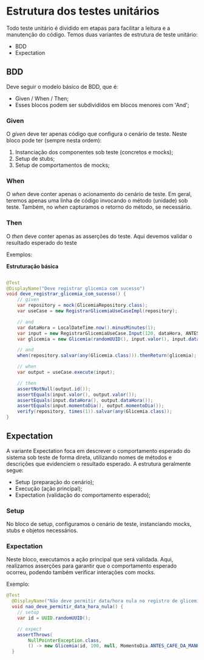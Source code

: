 # Estrutura dos testes unitários

Todo teste unitário é dividido em etapas para facilitar a leitura e a manutenção do código. Temos
duas variantes de estrutura de teste unitário:

- BDD
- Expectation

## BDD

Deve seguir o modelo básico de BDD, que é:

- Given / When / Then;
- Esses blocos podem ser subdivididos em blocos menores com 'And';

### Given

O _given_ deve ter apenas código que configura o cenário de teste. Neste bloco pode ter (sempre
nesta
ordem):

1. Instanciação dos componentes sob teste (concretos e mocks);
2. Setup de stubs;
3. Setup de comportamentos de mocks;

### When

O _when_ deve conter apenas o acionamento do cenário de teste. Em geral, teremos apenas uma linha de
código invocando o método (unidade) sob teste. Também, no _when_ capturamos o retorno do método, se
necessário.

### Then

O _then_ deve conter apenas as asserções do teste. Aqui devemos validar o resultado esperado do
teste

Exemplos:

**Estruturação básica**

```java

@Test
@DisplayName("Deve registrar glicemia com sucesso")
void deve_registrar_glicemia_com_sucesso() {
    // given
    var repository = mock(GlicemiaRepository.class);
    var useCase = new RegistrarGlicemiaUseCaseImpl(repository);

    // and
    var dataHora = LocalDateTime.now().minusMinutes(1);
    var input = new RegistrarGlicemiaUseCase.Input(120, dataHora, ANTES_CAFE_DA_MANHA);
    var glicemia = new Glicemia(randomUUID(), input.valor(), input.dataHora(), input.momentoDia());

    // and
    when(repository.salvar(any(Glicemia.class))).thenReturn(glicemia);

    // when
    var output = useCase.execute(input);

    // then
    assertNotNull(output.id());
    assertEquals(input.valor(), output.valor());
    assertEquals(input.dataHora(), output.dataHora());
    assertEquals(input.momentoDia(), output.momentoDia());
    verify(repository, times(1)).salvar(any(Glicemia.class));
}
```

## Expectation

A variante Expectation foca em descrever o comportamento esperado do sistema sob teste de forma direta, utilizando nomes de métodos e descrições que evidenciem o resultado esperado. A estrutura geralmente segue:

- Setup (preparação do cenário);
- Execução (ação principal);
- Expectation (validação do comportamento esperado);

### Setup

No bloco de setup, configuramos o cenário de teste, instanciando mocks, stubs e objetos necessários.

### Expectation

Neste bloco, executamos a ação principal que será validada. Aqui, realizamos asserções para garantir que o comportamento esperado ocorreu, podendo também verificar interações com mocks.

Exemplo:

```java
@Test
  @DisplayName("Não deve permitir data/hora nula no registro de glicemia")
  void nao_deve_permitir_data_hora_nula() {
    // setup
    var id = UUID.randomUUID();

    // expect
    assertThrows(
        NullPointerException.class,
        () -> new Glicemia(id, 100, null, MomentoDia.ANTES_CAFE_DA_MANHA));
  }
```
